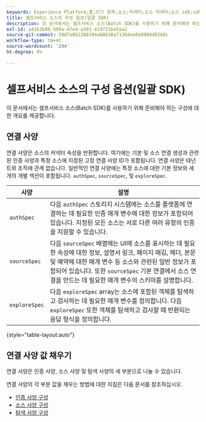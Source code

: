 ```yaml
---
keywords: Experience Platform;홈;인기 항목;소스;커넥터;소스 커넥터;소스 sdk;sdk;SDK
title: 셀프서비스 소스의 구성 옵션(일괄 SDK)
description: 이 문서에서는 셀프서비스 소스(Batch SDK)를 사용하기 위해 준비해야 하는 구성에 대한 개요를 제공합니다.
exl-id: a41b3b80-599a-47ed-a391-419721be5aa2
source-git-commit: 59dfa862388394a68630a7136dee8e8988d0368c
workflow-type: tm+mt
source-wordcount: '294'
ht-degree: 0%

---
```


# 셀프서비스 소스의 구성 옵션(일괄 SDK)

이 문서에서는 셀프서비스 소스(Batch SDK)를 사용하기 위해 준비해야 하는 구성에 대한 개요를 제공합니다.

## 연결 사양

연결 사양은 소스의 커넥터 속성을 반환합니다. 여기에는 기본 및 소스 연결 생성과 관련된 인증 사양과 특정 소스에 지정된 고정 연결 사양 ID가 포함됩니다. 연결 사양은 테넌트와 조직에 관계 없습니다. 일반적인 연결 사양에는 특정 소스에 대한 기본 정보와 세 개의 개별 섹션이 포함됩니다. `authSpec`, `sourceSpec`, 및 `exploreSpec`.

| 사양 | 설명 |
| --- | --- |
| `authSpec` | 다음 `authSpec` 스토리지 시스템에는 소스를 플랫폼에 연결하는 데 필요한 인증 매개 변수에 대한 정보가 포함되어 있습니다. 지정된 모든 소스는 서로 다른 여러 유형의 인증을 지원할 수 있습니다. |
| `sourceSpec` | 다음 `sourceSpec` 배열에는 UI에 소스를 표시하는 데 필요한 속성에 대한 정보, 설명서 링크, 페이지 매김, 헤더, 본문 및 예약에 대한 매개 변수 등 소스와 관련된 일반 정보가 포함되어 있습니다. 또한 `sourceSpec` 기본 연결에서 소스 연결을 만드는 데 필요한 매개 변수의 스키마를 설명합니다. |
| `exploreSpec` | 다음 `exploreSpec` array는 소스에 포함된 객체를 탐색하고 검사하는 데 필요한 매개 변수를 정의합니다. 다음 `exploreSpec` 또한 객체를 탐색하고 검사할 때 반환되는 응답 형식을 정의합니다. |

{style="table-layout:auto"}

## 연결 사양 값 채우기

연결 사양은 인증 사양, 소스 사양 및 탐색 사양의 세 부분으로 나눌 수 있습니다.

연결 사양의 각 부분 값을 채우는 방법에 대한 지침은 다음 문서를 참조하십시오.

* [인증 사양 구성](./authspec.md)
* [소스 사양 구성](./sourcespec.md)
* [탐색 사양 구성](./explorespec.md)
